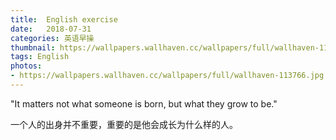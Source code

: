 ```yaml
---
title:  English exercise
date:   2018-07-31
categories: 英语早操
thumbnail: https://wallpapers.wallhaven.cc/wallpapers/full/wallhaven-113766.jpg
tags: English
photos:
- https://wallpapers.wallhaven.cc/wallpapers/full/wallhaven-113766.jpg
---
```


"It matters not what someone is born, but what they grow to be."
<p>一个人的出身并不重要，重要的是他会成长为什么样的人。</p>
